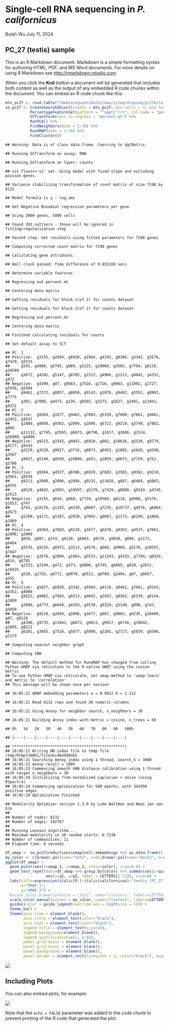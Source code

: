 Single-cell RNA sequencing in *P. californicus*
================
Bulah Wu
July 11, 2024

## PC_27 (testis) sample

This is an R Markdown document. Markdown is a simple formatting syntax
for authoring HTML, PDF, and MS Word documents. For more details on
using R Markdown see <http://rmarkdown.rstudio.com>.

When you click the **Knit** button a document will be generated that
includes both content as well as the output of any embedded R code
chunks within the document. You can embed an R code chunk like this:

``` r
mtx_pc27 <- read.table("/media/nguyen/Data1/mao/scseq/dropseq/pc27mito/dge_c10k.txt.gz", header = TRUE, row.names = 1, colClasses =c("character", rep("numeric", 10000)))
so_pc27 <- CreateSeuratObject(counts = mtx_pc27, min.cells = 3, min.features = 200, project = "pc27") %>%
           PercentageFeatureSet(pattern = "^agat|^rrn", col.name = "percent.mt") %>%
           SCTransform(vars.to.regress = "percent.mt") %>%
           RunPCA() %>%
           FindNeighbors(dims = 1:30) %>%
           RunUMAP(dims = 1:30) %>%
           FindClusters()
```

    ## Warning: Data is of class data.frame. Coercing to dgCMatrix.

    ## Running SCTransform on assay: RNA

    ## Running SCTransform on layer: counts

    ## vst.flavor='v2' set. Using model with fixed slope and excluding poisson genes.

    ## Variance stabilizing transformation of count matrix of size 7198 by 8132

    ## Model formula is y ~ log_umi

    ## Get Negative Binomial regression parameters per gene

    ## Using 2000 genes, 5000 cells

    ## Found 292 outliers - those will be ignored in fitting/regularization step

    ## Second step: Get residuals using fitted parameters for 7198 genes

    ## Computing corrected count matrix for 7198 genes

    ## Calculating gene attributes

    ## Wall clock passed: Time difference of 9.855169 secs

    ## Determine variable features

    ## Regressing out percent.mt

    ## Centering data matrix

    ## Getting residuals for block 1(of 2) for counts dataset

    ## Getting residuals for block 2(of 2) for counts dataset

    ## Regressing out percent.mt

    ## Centering data matrix

    ## Finished calculating residuals for counts

    ## Set default assay to SCT

    ## PC_ 1 
    ## Positive:  g3155, g2094, g6920, g1964, g4193, g8306, g3342, g3576, g7429, g5533 
    ##     g555, g4988, g5745, g909, g1325, g10069, g3565, g7784, g8118, g10589 
    ##     g3672, g4282, g5147, g8785, g2312, g4966, g1213, g4042, g4152, g472 
    ## Negative:  g4390, g87, g9883, g7516, g2726, g9063, g11091, g2727, g5936, g5394 
    ##     g9461, g7372, g8857, g8050, g9143, g1076, g9462, g5552, g8903, g7775 
    ##     g383, g7898, g4473, g136, g8503, g3273, g5827, g3481, g11041, g8221 
    ## PC_ 2 
    ## Positive:  g9364, g1677, g9462, g7603, g5339, g7000, g7661, g9461, g2452, g4537 
    ##     g1809, g8050, g9362, g2094, g2896, g6722, g9218, g3748, g7862, g669 
    ##     g11112, g7745, g3565, g6673, g6796, g1617, g2606, g1524, g10409, g4488 
    ## Negative:  g9213, g3342, g4042, g6920, g802, g10636, g5530, g9779, g4177, g9143 
    ##     g2229, g3528, g9917, g3716, g8873, g8453, g1805, g1645, g4390, g3567 
    ##     g9927, g5140, g8558, g10896, g451, g2859, g6073, g7729, g751, g5708 
    ## PC_ 3 
    ## Positive:  g9364, g4537, g8306, g6920, g7603, g3565, g9362, g9218, g7661, g5838 
    ##     g9213, g2000, g2896, g2094, g9235, g11028, g887, g6464, g6883, g4591 
    ##     g9128, g4042, g3955, g10597, g5176, g7429, g8988, g9143, g4745, g3513 
    ## Negative:  g3155, g658, g668, g7729, g10589, g8118, g4988, g5576, g1853, g747 
    ##     g743, g10176, g1325, g4320, g8687, g7235, g10737, g4576, g6964, g2673 
    ##     g5299, g4171, g1397, g2030, g7045, g8867, g1173, g6249, g1068, g1969 
    ## PC_ 4 
    ## Positive:  g9364, g7603, g9218, g1677, g6478, g9362, g4537, g7661, g2896, g2000 
    ##     g658, g887, g743, g9128, g6883, g9735, g5838, g896, g1173, g6464 
    ##     g5576, g9235, g6972, g3513, g4576, g668, g9969, g5176, g10597, g7447 
    ## Negative:  g3576, g2094, g1964, g5533, g11243, g4193, g7784, g6929, g814, g8785 
    ##     g2312, g3194, g472, g573, g6800, g5745, g6665, g620, g2611, g10425 
    ##     g518, g2726, g4772, g6078, g6511, g8780, g2494, g87, g8857, g555 
    ## PC_ 5 
    ## Positive:  g5827, g6920, g3342, g9364, g4118, g9461, g7661, g9143, g2452, g4988 
    ##     g5622, g9462, g7603, g9213, g4042, g3567, g9362, g5339, g6144, g1809 
    ##     g3098, g4773, g6649, g4193, g5530, g9324, g5140, g898, g743, g5858 
    ## Negative:  g9218, g2094, g2896, g1677, g887, g9063, g9235, g10409, g87, g9128 
    ##     g4390, g9735, g11041, g6673, g9813, g9917, g6756, g10642, g1805, g8221 
    ##     g6101, g3955, g7516, g5877, g5898, g2201, g2727, g5859, g8306, g1173

    ## Computing nearest neighbor graph

    ## Computing SNN

    ## Warning: The default method for RunUMAP has changed from calling Python UMAP via reticulate to the R-native UWOT using the cosine metric
    ## To use Python UMAP via reticulate, set umap.method to 'umap-learn' and metric to 'correlation'
    ## This message will be shown once per session

    ## 16:05:21 UMAP embedding parameters a = 0.9922 b = 1.112

    ## 16:05:21 Read 8132 rows and found 30 numeric columns

    ## 16:05:21 Using Annoy for neighbor search, n_neighbors = 30

    ## 16:05:21 Building Annoy index with metric = cosine, n_trees = 50

    ## 0%   10   20   30   40   50   60   70   80   90   100%

    ## [----|----|----|----|----|----|----|----|----|----|

    ## **************************************************|
    ## 16:05:21 Writing NN index file to temp file /tmp/Rtmp7s06Di/file2ec46e9d0de5
    ## 16:05:21 Searching Annoy index using 1 thread, search_k = 3000
    ## 16:05:23 Annoy recall = 100%
    ## 16:05:23 Commencing smooth kNN distance calibration using 1 thread with target n_neighbors = 30
    ## 16:05:24 Initializing from normalized Laplacian + noise (using RSpectra)
    ## 16:05:24 Commencing optimization for 500 epochs, with 341956 positive edges
    ## 16:05:29 Optimization finished

    ## Modularity Optimizer version 1.3.0 by Ludo Waltman and Nees Jan van Eck
    ## 
    ## Number of nodes: 8132
    ## Number of edges: 192767
    ## 
    ## Running Louvain algorithm...
    ## Maximum modularity in 10 random starts: 0.7238
    ## Number of communities: 11
    ## Elapsed time: 0 seconds

``` r
df_umap <- so_pc27@reductions$umap@cell.embeddings %>% as.data.frame() %>% cbind(color=so_pc27@meta.data$seurat_clusters)
my_color <- c(brewer.pal(name="Set2", n=8),brewer.pal(name="Dark2", n=8))[c(1,3,2,4,5:8,12,14,15)]
ggplot(df_umap) +
  geom_point(aes(x=umap_1, y=umap_2, color=color), size=0.8) +
  geom_text_repel(data=df_umap %>% group_by(color) %>% summarise(q1=quantile(umap_1, 0.5), q2=quantile(umap_2, 0.5)),
                  aes(x=q1, y=q2, label = LETTERS[1:11]), size=8) +
  labs(title=expression(italic(P.)~italic(californicus)~"testis (PC_27)"),
       x="UMAP_1",
       y="UMAP_2") +
  #scale_color_brewer(palette = "Set2", name="clusters", labels=LETTERS[1:11]) +
  scale_color_manual(values = my_color, name="clusters", labels=LETTERS[1:11]) +
  guides(color = guide_legend(override.aes = list(size = 5))) +
  theme_bw() +
  theme(axis.line = element_blank(),
        axis.title = element_text(color="black"),
        axis.text = element_text(color="black"),
        legend.title = element_text(size=10),
        legend.background=element_blank(),
        legend.justification=c(1, 0.85),
        panel.grid.major = element_blank(),
        panel.grid.minor = element_blank(),
        panel.background = element_blank(),
        panel.border = element_rect(linewidth = 1, color="black"), aspect.ratio = 1)
```

![](scRNAseq_Phymatopus_californicus_files/figure-gfm/umap-1.png)<!-- -->

## Including Plots

You can also embed plots, for example:

![](scRNAseq_Phymatopus_californicus_files/figure-gfm/pressure-1.png)<!-- -->

Note that the `echo = FALSE` parameter was added to the code chunk to
prevent printing of the R code that generated the plot.
